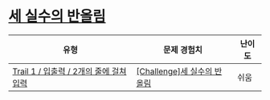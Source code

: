 # [세 실수의 반올림](https://www.codetree.ai/trails/complete/curated-cards/challenge-rounding-of-three-actual-numbers)

|유형|문제 경험치|난이도|
|---|---|---|
|[Trail 1 / 입출력 / 2개의 줄에 걸쳐 입력](https://www.codetree.ai/trail-info/novice-low/)|[[Challenge]세 실수의 반올림](https://www.codetree.ai/trails/complete/curated-cards/challenge-rounding-of-three-actual-numbers/)|쉬움|

